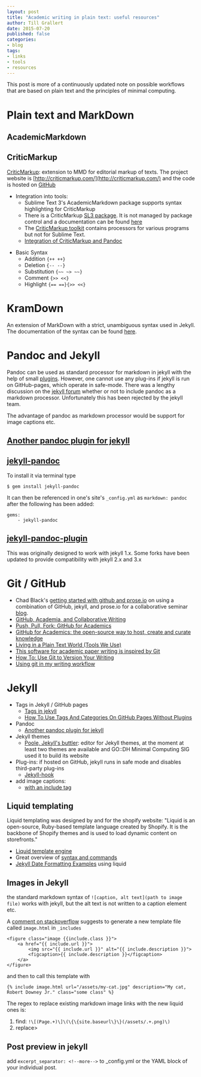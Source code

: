 ```yaml
---
layout: post
title: "Academic writing in plain text: useful resources"
author: Till Grallert
date: 2015-07-20
published: false
categories:
- blog
tags:
- links
- tools
- resources
---
```


This post is more of a continuously updated note on possible workflows that are based on plain text and the principles of minimal computing.

# Plain text and MarkDown

## AcademicMarkdown

## CriticMarkup

[CriticMarkup](http://macdrifter.com/2013/02/everyones-a-critic-the-critic-markup-language-proposal.html): extension to MMD for editorial markup of texts. The project website is [http://criticmarkup.com/](http://criticmarkup.com/) and the code is hosted on [GitHub](https://github.com/CriticMarkup/CriticMarkup-toolkit)

- Integration into tools:
    + Sublime Text 3's AcademicMarkdown package supports syntax highlighting for CriticMarkup
    + There is a CriticMarkup [SL3 package](https://github.com/CriticMarkup/CriticMarkup-toolkit/tree/master/Sublime%20Text%203%20Package/). It is not managed by package control and a documentation can be found [here](http://criticmarkup.com/sublime-text.php)
    + The [CriticMarkup toolkit](https://github.com/CriticMarkup/CriticMarkup-toolkit) contains processors for various programs but not for Sublime Text.
    + [Integration of CriticMarkup and Pandoc](http://vitruviandesign.blogspot.com/2014/05/more-reasons-to-love-markdown-plus.html)

+ Basic Syntax
    * Addition `{++ ++}`
    * Deletion `{-- --}`
    * Substitution `{~~ ~> ~~}`
    * Comment `{>> <<}`
    * Highlight `{== ==}{>> <<}`

# KramDown

An extension of MarkDown with a strict, unambiguous syntax used in Jekyll. The documentation of the syntax can be found [here](http://kramdown.gettalong.org/syntax.html).

# Pandoc and Jekyll

Pandoc can be used as standard processor for markdown in jekyll with the help of small [plugins](http://jekyllrb.com/docs/plugins/). However, one cannot use any plug-ins if jekyll is run on GitHub-pages, which operate in safe-mode. There was a lengthy discussion on the [jekyll forum](https://github.com/jekyll/jekyll/issues/1973) whether or not to include pandoc as a markdown processor. Unfortunately this has been rejected by the jekyll team.

The advantage of pandoc as markdown processor would be support for image captions etc.

## [Another pandoc plugin for jekyll](https://github.com/fauno/jekyll-pandoc-multiple-formats)



##  [jekyll-pandoc](https://github.com/mfenner/jekyll-pandoc)

To install it via terminal type

`$ gem install jekyll-pandoc`

It can then be referenced in one's site's `_config.yml` as `markdown: pandoc` after the following has been added:

~~~
gems: 
    - jekyll-pandoc
~~~


## [jekyll-pandoc-plugin](https://github.com/9peppe/jekyll-pandoc-plugin)

This was originally designed to work with jekyll 1.x. Some forks have been updated to provide compatibility with jekyll 2.x and 3.x


# Git / GitHub

- Chad Black's [getting started with github and prose.io](https://parezcoydigo.wordpress.com/2013/08/26/getting-started-with-github-and-prose-io/) on using a combination of GitHub, jekyll, and prose.io for a collaborative seminar [blog](http://dh.chadblack.net/info/all_posts/).
- [GitHub, Academia, and Collaborative Writing](http://www.hastac.org/blogs/harrisonm/2013/10/12/github-academia-and-collaborative-writing)
- [Push, Pull, Fork: GitHub for Academics](http://www.hybridpedagogy.com/journal/push-pull-fork-github-for-academics/)
- [GitHub for Academics: the open-source way to host, create and curate knowledge](http://blogs.lse.ac.uk/impactofsocialsciences/2013/06/04/github-for-academics/)
- [Living in a Plain Text World (Tools We Use)](http://savageminds.org/2013/02/15/living-in-a-plain-text-world-tools-we-use/)
- [This software for academic paper writing is inspired by Git](http://technical.ly/brooklyn/2014/09/12/authorea-software-for-academic-paper-writing-is-inspired-by-git/)
- [How To: Use Git to Version Your Writing](http://www.lifehack.org/articles/technology/how-to-use-git-to-version-your-writing.html)
- [Using git in my writing workflow](https://www.martineve.com/2013/08/18/using-git-in-my-writing-workflow/)

# Jekyll

- Tags in Jekyll / GitHub pages
    + [Tags in jekyll](http://charliepark.org/tags-in-jekyll/)
    + [How To Use Tags And Categories On GitHub Pages Without Plugins](http://www.minddust.com/post/tags-and-categories-on-github-pages/)
- Pandoc 
    + [Another pandoc plugin for jekyll](https://github.com/fauno/jekyll-pandoc-multiple-formats)
- Jekyll themes
    + [Poole, Jekyll's buttler](https://github.com/poole/poole): editor for Jekyll themes, at the moment at least two themes are available and GO::DH Minimal Computing SIG used it to build its website
- Plug-ins: if hosted on GitHub, jekyll runs in safe mode and disables third-party plug-ins
    + [Jekyll-hook](https://developmentseed.org/blog/2013/05/01/introducing-jekyll-hook/) 
- add image captions:
    + [with an include tag](http://codingtips.kanishkkunal.in/image-caption-jekyll/)

## Liquid templating

Liquid templating was designed by and for the shopify website: "Liquid is an open-source, Ruby-based template language created by Shopify. It is the backbone of Shopify themes and is used to load dynamic content on storefronts."

- [Liquid template engine](http://wiki.shopify.com/Liquid)
- Great overview of [syntax and commands](https://github.com/Shopify/liquid/wiki/Liquid-for-Designers)
- [Jekyll Date Formatting Examples](http://alanwsmith.com/jekyll-liquid-date-formatting-examples) using liquid 

## Images in Jekyll

the standard markdown syntax of `![caption, alt text](path to image file)` works with jekyll, but the alt text is not written to a caption element etc.

A [comment on stackoverflow](http://stackoverflow.com/questions/19331362/using-an-image-caption-in-markdown-jekyll) suggests to generate a new template file called `image.html` in `_includes`

~~~{.html}
<figure class="image {{include.class }}">
    <a href="{{ include.url }}">
        <img src="{{ include.url }}" alt="{{ include.description }}">
        <figcaption>{{ include.description }}</figcaption>
    </a>
</figure>
~~~ 

and then to call this template with 

~~~{.}
{% include image.html url="/assets/my-cat.jpg" description="My cat, Robert Downey Jr." class="some class" %}
~~~

The regex to replace existing markdown image links with the new liquid ones is:

1. find: `!\[(Page.+)\]\(\{\{site.baseurl\}\}(/assets/.+.png)\)`
2. replace> 

## Post preview in jekyll

add `excerpt_separator: <!--more-->` to _config.yml or the YAML block of your individual post.